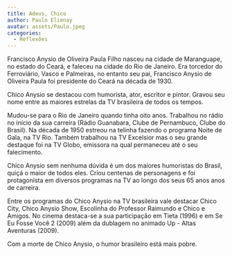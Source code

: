 ```yaml
---
title: Adeus, Chico
author: Paulo Elienay
avatar: assets/Paulo.jpeg
categories:
  - Reflexões
---
```

Francisco Anysio de Oliveira Paula Filho nasceu na cidade de Maranguape, no estado do Ceará, e faleceu na cidade do Rio de Janeiro. Era torcedor do Ferroviário, Vasco e Palmeiras, no entanto seu pai, Francisco Anysio de Oliveira Paula foi presidente do Ceará na década de 1930.

Chico Anysio se destacou com humorista, ator, escritor e pintor. Gravou seu nome entre as maiores estrelas da TV brasileira de todos os tempos.

Mudou-se para o Rio de Janeiro quando tinha oito anos. Trabalhou no rádio no início da sua carreira (Rádio Guanabara, Clube de Pernambuco, Clube do Brasil). Na década de 1950 estreou na telinha fazendo o programa Noite de Gala, na TV Rio. Também trabalhou na TV Excelsior mas o seu grande destaque foi na TV Globo, emissora na qual permaneceu até o seu falecimento.

Chico Anysio sem nenhuma dúvida é um dos maiores humoristas do Brasil, quiçá o maior de todos eles. Criou centenas de personagens e foi protagonista em diversos programas na TV ao longo dos seus 65 anos anos de carreira. 

Entre os programas do Chico Anysio na TV brasileira vale destacar Chico City, Chico Anysio Show, Escolinha do Professor Raimundo e Chico e Amigos. No cinema destaca-se a sua participação em Tieta (1996) e em Se Eu Fosse Você 2 (2009) além da dublagem no animado Up - Altas Aventuras (2009).

Com a morte de Chico Anysio, o humor brasileiro está mais pobre.
